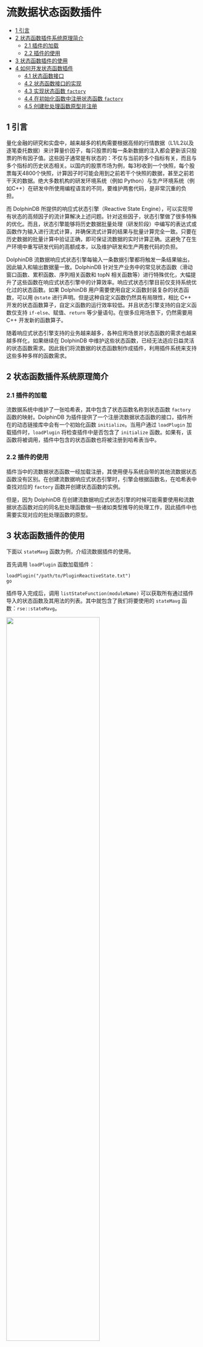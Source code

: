 # 流数据状态函数插件

- [1 引言](#1-引言)
- [2 状态函数插件系统原理简介](#2-状态函数插件系统原理简介)
  - [2.1 插件的加载](#21-插件的加载)
  - [2.2 插件的使用](#22-插件的使用)
- [3 状态函数插件的使用](#3-状态函数插件的使用)
- [4 如何开发状态函数插件](#4-如何开发状态函数插件)
  - [4.1 状态函数接口](#41-状态函数接口)
  - [4.2 状态函数接口的实现](#42-状态函数接口的实现)
  - [4.3 实现状态函数 `factory`](#43-实现状态函数-factory)
  - [4.4 在初始化函数中注册状态函数 `factory`](#44-在初始化函数中注册状态函数-factory)
  - [4.5 创建批处理函数原型并注册](#45-创建批处理函数原型并注册)

## 1 引言

量化金融的研究和实盘中，越来越多的机构需要根据高频的行情数据（L1/L2以及逐笔委托数据）来计算量价因子，每只股票的每一条新数据的注入都会更新该只股票的所有因子值。这些因子通常是有状态的：不仅与当前的多个指标有关，而且与多个指标的历史状态相关。以国内的股票市场为例，每3秒收到一个快照，每个股票每天4800个快照，计算因子时可能会用到之前若干个快照的数据，甚至之前若干天的数据。绝大多数机构的研发环境系统（例如 Python）与生产环境系统（例如C++）在研发中所使用编程语言的不同，要维护两套代码，是非常沉重的负担。

而 DolphinDB 所提供的响应式状态引擎（Reactive State Engine），可以实现带有状态的高频因子的流计算解决上述问题。针对这些因子，状态引擎做了很多特殊的优化。而且，状态引擎能够将历史数据批量处理（研发阶段）中编写的表达式或函数作为输入进行流式计算，并确保流式计算的结果与批量计算完全一致。只要在历史数据的批量计算中验证正确，即可保证流数据的实时计算正确。这避免了在生产环境中重写研发代码的高额成本，以及维护研发和生产两套代码的负担。

DolphinDB 流数据响应式状态引擎每输入一条数据引擎都将触发一条结果输出，因此输入和输出数据量一致。DolphinDB 针对生产业务中的常见状态函数（滑动窗口函数、累积函数、序列相关函数和 topN 相关函数等）进行特殊优化，大幅提升了这些函数在响应式状态引擎中的计算效率。响应式状态引擎目前仅支持系统优化过的状态函数。如果 DolphinDB 用户需要使用自定义函数封装复杂的状态函数，可以用 `@state` 进行声明。但是这种自定义函数仍然具有局限性，相比 C++ 开发的状态函数算子，自定义函数的运行效率较低。并且状态引擎支持的自定义函数仅支持 `if-else`、赋值、`return` 等少量语句。在很多应用场景下，仍然需要用 C++ 开发新的函数算子。

随着响应式状态引擎支持的业务越来越多，各种应用场景对状态函数的需求也越来越多样化，如果继续在 DolphinDB 中维护这些状态函数，已经无法适应日益灵活的状态函数需求。因此我们将流数据的状态函数制作成插件，利用插件系统来支持这些多种多样的函数需求。

## 2 状态函数插件系统原理简介

### 2.1 插件的加载

流数据系统中维护了一张哈希表，其中包含了状态函数名称到状态函数 `factory` 函数的映射。DolphinDB 为插件提供了一个注册流数据状态函数的接口，插件所在的动态链接库中会有一个初始化函数 `initialize`。当用户通过 `loadPlugin` 加载插件时，`loadPlugin` 将检查插件中是否包含了 `initialize` 函数。如果有，该函数将被调用，插件中包含的状态函数也将被注册到哈希表当中。

### 2.2 插件的使用

插件当中的流数据状态函数一经加载注册，其使用便与系统自带的其他流数据状态函数没有区别。在创建流数据响应式状态引擎时，引擎会根据函数名，在哈希表中查找对应的 `factory` 函数并创建状态函数的实例。

但是，因为 DolphinDB 在创建流数据响应式状态引擎的时候可能需要使用和流数据状态函数对应的同名批处理函数做一些诸如类型推导的处理工作，因此插件中也需要实现对应的批处理函数的原型。

## 3 状态函数插件的使用

下面以 `stateMavg` 函数为例，介绍流数据插件的使用。

首先调用 `loadPlugin` 函数加载插件：

```
loadPlugin("/path/to/PluginReactiveState.txt")
go
```

插件导入完成后，调用 `listStateFunction(moduleName)` 可以获取所有通过插件导入的状态函数及其用法的列表。其中就包含了我们将要使用的 `stateMavg` 函数：`rse::stateMavg`。

<img src="./images/PluginReactiveState/3_1.png" width=70%>

插件中的函数都带有模块名。如果在脚本中想要直接使用插件中的函数（即不需要添加 `rse::`），除了用 `loadPlugin` 导入插件以外，还需要导入模块名：

```
use rse
```

状态函数导入后，我们就可以利用该函数构造 metric 并创建响应式状态引擎，和普通的响应式状态函数的[使用方法](https://www.dolphindb.cn/cn/help/FunctionsandCommands/FunctionReferences/c/createReactiveStateEngine.html)相同。

```
n=10
trade = table(09:00:00 + 1..n as time, take(`A`B, n) as sym, 1..n as val)

outputTable = table(100:0, `sym`time`total, [STRING, SECOND, DOUBLE])

engine = createReactiveStateEngine(name="test", metrics=[<time>, <rse::stateMavg(val, 3)>], dummyTable=trade, outputTable=outputTable, keyColumn=`sym, keepOrder=true)
engine.append!(trade)
select * from outputTable
```

<img src="./images/PluginReactiveState/3_2.png" width=60%>

## 4 如何开发状态函数插件

### 4.1 状态函数接口

对于一个新的 ReactiveState 的实现，首先要继承 ReactiveState 类，并实现下列接口：

- `snapshotState`：根据当前的函数状态生成 snapshot
- `restoreState`：从 snapshot 中恢复函数的状态
- `append`：新增数据并输出一条结果
- `addKeys`：新增数据并输出一条结果
- `removeKeys`：删除key
- `getMemoryUsed`：获取函数当前的内存使用情况

如果函数不支持某些功能（例如 snapshot），相应接口应该抛出异常 `RuntimeException`。

响应式状态函数定义示例：

```
class MyReactiveState : public ReactiveState {
public:
    MyReactiveState(/* ... */);
 virtual ~MyReactiveState(){}

 virtual IO_ERR snapshotState(const DataOutputStreamSP& out) override {
  throw RuntimeException("not supported");
 }
 virtual IO_ERR restoreState(const DataInputStreamSP& in){
  throw RuntimeException("not supported");
 }
 virtual void append(Heap* heap, const ConstantSP& keyIndex);
 virtual void addKeys(int count);
 virtual void removeKeys(const vector<int>& keyIndices);
 virtual void getMemoryUsed(long long& fixedMemUsed, long long& variableMemUsedPerKey);
private:
    // ...
};
```

### 4.2 状态函数接口的实现

下面还是以 `stateMavg` 函数为例，介绍状态函数的实现。`stateMavg` 若窗口中 X 的元素个数小于 *window*，则直接输出 *X*；否则取输出字段前 *window* - 1 个值与当前 *X* 值求平均。

`stateMavg` 状态函数类的完整定义如下：

```
class StateMovingAvgReactiveState : public ReactiveState {
public:
 StateMovingAvgReactiveState(int window, int minPeriod, int inputColIndex, int outputColIndex) : window_(window), minPeriods_(minPeriod),
  inputColIndex_(inputColIndex), outputColIndex_(outputColIndex){
  compute_ = std::bind(&StateMovingAvgReactiveState::calculate, this, std::placeholders::_1, std::placeholders::_2);
 }

 virtual IO_ERR snapshotState(const DataOutputStreamSP& out){
  throw RuntimeException("not supported");
 }
 virtual IO_ERR restoreState(const DataInputStreamSP& in){
  throw RuntimeException("not supported");
 }
 virtual void append(Heap* heap, const ConstantSP& keyIndex);
 virtual void addKeys(int count);
 virtual void removeKeys(const vector<int>& keyIndices);
 virtual void getMemoryUsed(long long& fixedMemUsed, long long& variableMemUsedPerKey){
  fixedMemUsed = sizeof(*this);
  variableMemUsedPerKey = sizeof(CircularQueue<char>) + sizeof(double) * window_ + 16;
 }
 
 static ReactiveStateSP createInstance(const vector<ObjectSP>& args, const vector<int>& inputColIndices, const vector<DATA_TYPE>& inputColTypes, const vector<int>& outputColIndices);
private:
 double calculate(int index, double val);

private:
 int window_;
 int inputColIndex_;
 int outputColIndex_;
 vector<double> sums_;
 vector<int> counts_;
 vector<CircularQueue<double>> data_;
};
```

在这里，我们选择不支持 snapshot 功能。另外，`getMemoryUsed` 实现起来也很简单，把类中成员变量所占据的内存空间相加即可。因此，本节主要介绍用于数据的输入和输出的 `append` 函数，以及有新增 key 和删除清理 key 时候的回调函数：`addKeys` 和 `removeKeys`。

成员变量当中，window_是窗口长度参数，inputColIndex_ 和 outputColIndex_是引擎提供的输入输出列的编号，而 sums_ 、counts_以及 data_ 分别为各个 key 分组当前窗口中的元素的和、数量等数据状态。

当有新增 key 的时候，需要为该 key 初始化状态：

```
void StateMovingAvgReactiveState::addKeys(int count){
 for(int i=0; i<count; ++i){
  sums_.push_back(0);
  counts_.push_back(0);
  data_.emplace_back(window_);
 }
}
```

而 key 被清理掉时，对应的状态也应该被删除：

```
void StateMovingAvgReactiveState::removeKeys(const vector<int>& keyIndices){
 removeElements<double>(sums_, keyIndices);
 removeElements<int>(counts_, keyIndices);
 removeElements<CircularQueue<double>>(data_, keyIndices);
}
```

然后可以实现计算逻辑：

```
double StateMovingAvgReactiveState::calculate(int index, double val){
 CircularQueue<double>& queue = data_[index];
    if (val == DBL_NMIN) {
  return val;
 }

 if(LIKELY(queue.size() >= window_)){
  double v = queue.head();
  if(v != DBL_NMIN){
   sums_[index] -= v;
   --counts_[index];
  }
 }
 sums_[index] += val;
 ++counts_[index];
 
 double result;
 // 若窗口中 X 的元素个数大于等于 window，则取输出字段前 window - 1 个值与当前 X 值求平均
 if(counts_[index] >= window_)
  result = sums_[index]/counts_[index];
 // 否则直接输出 X
 else
  result = val;
 
 sums_[index] -= val;
 sums_[index] += result;
 queue.push(result);
 return result;
}
```

最后将数据输入和输出功能封装为 `append` 函数：

```
void StateMovingAvgReactiveState::append(Heap* heap, const ConstantSP& keyIndex){
 ConstantSP col = table_->getColumn(inputColIndex_);
 INDEX start = 0;
 INDEX len = keyIndex->size();
 INDEX* pkeyIndex = keyIndex->getIndexArray();
 double buf[Util::BUF_SIZE];
 double bufR[Util::BUF_SIZE];
 while(start < len){
  int count = std::min(len - start, Util::BUF_SIZE);
  col->getDouble(pkeyIndex + start, count, buf);
  for(int i=0; i<count; ++i){
   INDEX curIndex = pkeyIndex[start + i];
   bufR[i] = calculate(curIndex, buf[i]);
  }
  setData<double>(outputColIndex_, pkeyIndex + start, count, bufR);
  start += count;
 }
}
```

输入数据存储在 table_ 中，可以通过 keyIndex 进行访问。输出数据同理，可以用 keyIndex 作为索引，用 `setData` 函数输出。

为了提升运行效率，会先把数据以数组的形式取到 buffer 当中再进行处理。如果输入的数据的分组个数大于 BUF_SIZE，则通过 `while` 循环分段处理。

### 4.3 实现状态函数 `factory`

同时，还需要一个 `factory` 函数用于创建响应式状态函数的实例，其函数签名为：

```
typedef ReactiveStateSP(*StateFuncFactory)(
    const vector<ObjectSP>& args,
    const vector<int>& inputColIndices,
    const vector<DATA_TYPE>& inputColTypes,
    const vector<int>& outputColIndices);
```

例如：

```
ReactiveStateSP createMyReactiveState(const vector<ObjectSP>& args, const vector<int>& inputColIndices, const vector<DATA_TYPE>& inputColTypes, const vector<int>& outputColIndices, SQLContextSP& context, Heap* heap){
 checkOutputColumn(outputColIndices,1,"myReactiveState");
 string funcName = "myReactiveState";
 string syntax = "Usage: genericStateIterate(X, initial, window, func). ";
    // 检查参数的有效性并处理参数
    // ...
 return new MyReactiveState(/* ... */);
}
```

### 4.4 在初始化函数中注册状态函数 `factory`

我们在插件中封装了一个 `registerReactiveState` 函数，可以直接使用。需要把对 `registerReactiveState` 函数的调用放入 `intialize` 函数当中：

```

ConstantSP initialize(Heap *heap, vector<ConstantSP>& arguments) {
    // ...
    string modname = arguments[0]->getString();
    if (!registerReactiveState(heap, modname, "myReactiveState", (long long)&createMyReactiveState, 1,
                              "(arg1, arg2,[arg3])")) {
        return new Bool(false);
    }
    // ...
}

```

### 4.5 创建批处理函数原型并注册

如前面所述，即使只会用到插件中的流处理状态函数，不需要批处理，创建并实现批处理函数仍然是必要的。

例如：

```
ConstantSP myReactiveState(Heap *heap, vector<ConstantSP> &arguments) {
  ConstantSP result = new Double(0.0);
  // ...
  return result;
}
```

最后把批处理函数声明为 `extern "C"`

```
extern "C" {
  ConstantSP myReactiveState(Heap *heap, vector<ConstantSP> &arguments);
}
```

并编辑插件的描述文件 *PluginReactiveState.txt*，添加批处理函数：

```
rse,libPluginReactiveState.so
…
myReactiveState,myReactiveState,system,2,3,0
…
```

这样，一个插件就开发完成了。
